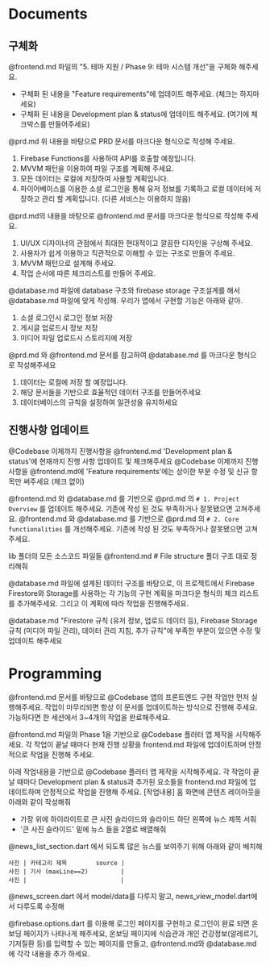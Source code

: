 # Documents

## 구체화
@frontend.md 파일의 "5. 테마 지원 / Phase 9: 테마 시스템 개선"을 구체화 해주세요.
- 구체화 된 내용을 "Feature requirements"에 업데이트 해주세요. (체크는 하지마세요)
- 구체화 된 내용을 Development plan & status에 업데이트 해주세요. (여기에 체크박스를 만들어주세요)

@prd.md 위 내용을 바탕으로 PRD 문서를 마크다운 형식으로 작성해 주세요.
1. Firebase Functions를 사용하여 API를 호출할 예정입니다.
2. MVVM 패턴을 이용하여 파일 구조를 계획해 주세요.
3. 모든 데이터는 로컬에 저장하여 사용할 계획입니다.
4. 파이어베이스를 이용한 소셜 로그인을 통해 유저 정보를 기록하고 로컬 데이터에 저장하고 관리 할 계획입니다. (다른 서비스는 이용하지 않음)

@prd.md의 내용을 바탕으로 @frontend.md 문서를 마크다운 형식으로 작성해 주세요.
1. UI/UX 디자이너의 관점에서 최대한 현대적이고 깔끔한 디자인을 구상해 주세요.
2. 사용자가 쉽게 이용하고 직관적으로 이해할 수 있는 구조로 만들어 주세요.
3. MVVM 패턴으로 설계해 주세요.
4. 작업 순서에 따른 체크리스트를 만들어 주세요.

@database.md 파일에 database 구조와 firebase storage 구조설계를 해서 @database.md 파일에 맞게 작성해.
우리가 앱에서 구현할 기능은 아래와 같아.
1. 소셜 로그인시 로그인 정보 저장
2. 게시글 업로드시 정보 저장
3. 미디어 파일 업로드시 스토리지에 저장

@prd.md 와 @frontend.md 문서를 참고하여 @database.md 를 마크다운 형식으로 작성해주세요
1. 데이터는 로컬에 저장 할 예정입니다.
2. 해당 문서들을 기반으로 효율적인 데이터 구조를 만들어주세요
3. 데이터베이스의 규칙을 설정하여 일관성을 유지하세요

## 진행사항 업데이트
@Codebase 이제까지 진행사항을 @frontend.md 'Development plan & status'에 현재까지 진행 사항 업데이트 및 체크해주세요
@Codebase 이제까지 진행사항을 @frontend.md에 'Feature requirements'에는 상이한 부분 수정 및 신규 항목만 써주세요 (체크 없이)

@frontend.md 와 @database.md 를 기반으로
@prd.md 의 `# 1. Project Overview` 를 업데이트 해주세요. 기존에 작성 된 것도 부족하거나 잘못됐으면 고쳐주세요.
@frontend.md 와 @database.md 를 기반으로
@prd.md 의 `# 2. Core functionalities` 를 개선해주세요. 기존에 작성 된 것도 부족하거나 잘못됐으면 고쳐주세요.

lib 폴더의 모든 소스코드 파일들 @frontend.md # File structure 폴더 구조 대로 정리해줘

@database.md 파일에 설계된 데이터 구조를 바탕으로,
이 프로젝트에서 Firebase Firestore와 Storage를 사용하는 각 기능의 구현 계획을 마크다운 형식의 체크 리스트를 추가해주세요.
그리고 이 계획에 따라 작업을 진행해주세요.

@database.md "Firestore 규칙 (유저 정보, 업로드 데이터 등), Firebase Storage 규칙 (미디어 파일 관리), 데이터 관리 지침, 추가 규칙"에 부족한 부분이 있으면 수정 및 업데이트 해주세요

# Programming

@frontend.md 문서를 바탕으로 @Codebase 앱의 프론트엔드 구현 작업만 먼저 실행해주세요. 작업이 마무리되면 항상 이 문서를 업데이트하는 방식으로 진행해 주세요.
가능하다면 한 세션에서 3~4개의 작업을 완료해주세요.

@frontend.md 파일의 Phase 1을 기반으로 @Codebase 플러터 앱 제작을 시작해주세요.
각 작업이 끝날 때마다 현재 진행 상황을 frontend.md 파일에 업데이트하며 안정적으로 작업을 진행해 주세요.

아래 작업내용을 기반으로 @Codebase 플러터 앱 제작을 시작해주세요.
각 작업이 끝날 때마다 Development plan & status과 추가된 요소들을 frontend.md 파일에 업데이트하며 안정적으로 작업을 진행해 주세요.
[작업내용]
홈 화면에 콘텐츠 레이아웃을 아래와 같이 작성해줘
- 가장 위에 하이라이트로 큰 사진 슬라이드와 슬라이드 하단 왼쪽에 뉴스 제목 서줘
- '큰 사진 슬라이드' 밑에 뉴스 들을 2열로 배열해줘

@news_list_section.dart 에서 되도록 많은 뉴스를 보여주기 위해 아래와 같이 배치해
```
사진 | 카테고리 제목        source |
사진 | 기사 (maxLine==2)         |
사진 |                          |
```

@news_screen.dart 에서 model/data를 다루지 말고, news_view_model.dart에서 다루도록 수정해

@firebase.options.dart 를 이용해 로그인 페이지를 구현하고 로그인이 완료 되면 온보딩 페이지가 나타나게 해주세요,
온보딩 페이지에 식습관과 개인 건강정보(알레르기, 기저질환 등)를 입력할 수 있는 페이지를 만들고,
@frontend.md와 @database.md 에 각각 내용을 추가 하세요.

